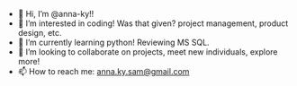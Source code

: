 - 👋 Hi, I’m @anna-ky!!
- 👀 I’m interested in coding! Was that given? project management, product design, etc.
- 🌱 I’m currently learning python! Reviewing MS SQL. 
- 💞️ I’m looking to collaborate on projects, meet new individuals, explore more!
- 📫 How to reach me: anna.ky.sam@gmail.com

<!---
anna-ky/anna-ky is a ✨ special ✨ repository because its `README.md` (this file) appears on your GitHub profile.
You can click the Preview link to take a look at your changes.
--->
